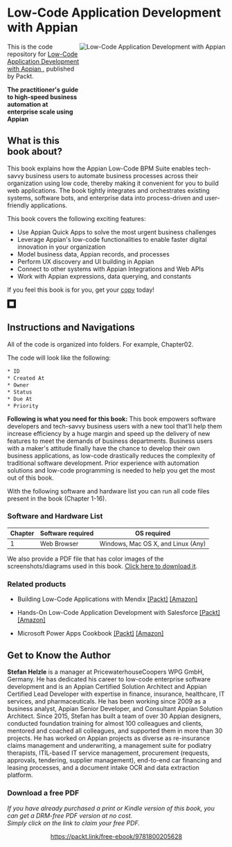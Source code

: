 


# Low-Code Application Development with Appian 

<a href="https://www.packtpub.com/product/low-code-application-development-with-appian/9781800205628?utm_source=github&utm_medium=repository&utm_campaign="><img src="https://static.packt-cdn.com/products/9781800205628/cover/smaller" alt="Low-Code Application Development with Appian " height="256px" align="right"></a>

This is the code repository for [Low-Code Application Development with Appian ](https://www.packtpub.com/product/low-code-application-development-with-appian/9781800205628?utm_source=github&utm_medium=repository&utm_campaign=), published by Packt.

**The practitioner's guide to high-speed business automation at enterprise scale using Appian**

## What is this book about?
This book explains how the Appian Low-Code BPM Suite enables tech-savvy business users to automate business processes across their organization using low code, thereby making it convenient for you to build web applications. The book tightly integrates and orchestrates existing systems, software bots, and enterprise data into process-driven and user-friendly applications.

This book covers the following exciting features:
* Use Appian Quick Apps to solve the most urgent business challenges
*  Leverage Appian's low-code functionalities to enable faster digital innovation in your organization
*  Model business data, Appian records, and processes
*  Perform UX discovery and UI building in Appian
*  Connect to other systems with Appian Integrations and Web APIs
*  Work with Appian expressions, data querying, and constants


If you feel this book is for you, get your [copy](https://www.amazon.com/dp/1800205627) today!

<a href="https://www.packtpub.com/?utm_source=github&utm_medium=banner&utm_campaign=GitHubBanner"><img src="https://raw.githubusercontent.com/PacktPublishing/GitHub/master/GitHub.png" 
alt="https://www.packtpub.com/" border="5" /></a>

## Instructions and Navigations
All of the code is organized into folders. For example, Chapter02.

The code will look like the following:
```
* ID
* Created At
* Owner
* Status
* Due At
* Priority
```

**Following is what you need for this book:**
This book empowers software developers and tech-savvy business users with a new tool that’ll help them increase efficiency by a huge margin and speed up the delivery of new features to meet the demands of business departments. Business users with a maker's attitude finally have the chance to develop their own business applications, as low-code drastically reduces the complexity of traditional software development. Prior experience with automation solutions and low-code programming is needed to help you get the most out of this book.

With the following software and hardware list you can run all code files present in the book (Chapter 1-16).
### Software and Hardware List
| Chapter | Software required | OS required |
| -------- | ------------------------------------ | ----------------------------------- |
| 1 | Web Browser | Windows, Mac OS X, and Linux (Any) |


We also provide a PDF file that has color images of the screenshots/diagrams used in this book. [Click here to download it](https://static.packt-cdn.com/downloads/9781800205628_ColorImages.pdf).

### Related products
* Building Low-Code Applications with Mendix  [[Packt]](https://www.packtpub.com/product/building-low-code-applications-with-mendix/9781800201422?utm_source=github&utm_medium=repository&utm_campaign=) [[Amazon]](https://www.amazon.com/dp/1800201427)

* Hands-On Low-Code Application Development with Salesforce  [[Packt]](https://www.packtpub.com/product/hands-on-low-code-application-development-with-salesforce/9781800209770?utm_source=github&utm_medium=repository&utm_campaign=) [[Amazon]](https://www.amazon.com/dp/1800209770)

* Microsoft Power Apps Cookbook  [[Packt]](https://www.packtpub.com/product/microsoft-power-apps-cookbook/9781800569553?utm_source=github&utm_medium=repository&utm_campaign=) [[Amazon]](https://www.amazon.com/dp/1800569556)



## Get to Know the Author
**Stefan Helzle**
is a manager at PricewaterhouseCoopers WPG GmbH, Germany. He has dedicated his career to low-code enterprise software development and is an Appian Certified Solution Architect and Appian Certified Lead Developer with expertise in finance, insurance, healthcare, IT services, and pharmaceuticals. He has been working since 2009 as a business analyst, Appian Senior Developer, and Consultant Appian Solution Architect. Since 2015, Stefan has built a team of over 30 Appian designers, conducted foundation training for almost 100 colleagues and clients, mentored and coached all colleagues, and supported them in more than 30 projects. He has worked on Appian projects as diverse as re-insurance claims management and underwriting, a management suite for podiatry therapists, ITIL-based IT service management, procurement (requests, approvals, tendering, supplier management), end-to-end car financing and leasing processes, and a document intake OCR and data extraction platform.



### Download a free PDF

 <i>If you have already purchased a print or Kindle version of this book, you can get a DRM-free PDF version at no cost.<br>Simply click on the link to claim your free PDF.</i>
<p align="center"> <a href="https://packt.link/free-ebook/9781800205628">https://packt.link/free-ebook/9781800205628 </a> </p>